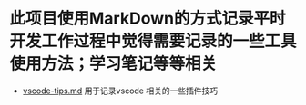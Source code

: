 <!--
 * @Autor: jiexingh
 * @Date: 2020-03-25 23:11:20
 * @LastEditors: jiexingh
 * @LastEditTime: 2020-03-25 23:23:30
 -->

# 此项目使用MarkDown的方式记录平时开发工作过程中觉得需要记录的一些工具使用方法；学习笔记等等相关

+ [vscode-tips.md](https://github.com/jiexingh/markdown-toolTips/blob/master/vscode-tips.md) 用于记录vscode 相关的一些插件技巧
